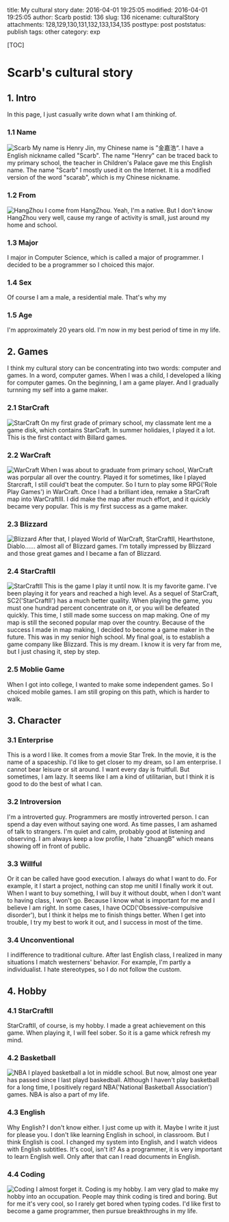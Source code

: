 title: My cultural story
date: 2016-04-01 19:25:05
modified: 2016-04-01 19:25:05
author: Scarb
postid: 136
slug: 136
nicename: culturalStory
attachments: 128,129,130,131,132,133,134,135
posttype: post
poststatus: publish
tags: other
category: exp

[TOC]

# Scarb's cultural story
## 1. Intro
In this page, I just casually write down what I am thinking of.

### 1.1 Name
![Scarb][img1]
My name is Henry Jin, my Chinese name is ”金嘉浩“. I have a English nickname called "Scarb".
The name "Henry" can be traced back to my primary school, the teacher in Children's Palace gave me this English name.
The name "Scarb" I mostly used it on the Internet. 
It is a modified version of the word "scarab", which is my Chinese nickname.

### 1.2 From
![HangZhou][img2]
I come from HangZhou. Yeah, I'm a native. But I don't know HangZhou very well, cause my range of activity is small, just around my home and school.

### 1.3 Major
I major in Computer Science, which is called a major of programmer. I decided to be a programmer so I choiced this major.

### 1.4 Sex
Of course I am a male, a residential male. That's why my 

### 1.5 Age
I'm approximately 20 years old. I'm now in my best period of time in my life.

## 2. Games
I think my cultural story can be concentrating into two words: computer and games. In a word, computer games.
When I was a child, I developed a liking for computer games. 
On the beginning, I am a game player. And I gradually turnning my self into a game maker.

### 2.1 StarCraft
![StarCraft][img3]
On my first grade of primary school, my classmate lent me a game disk, which contains StarCraft.
In summer holidaies, I played it a lot. This is the first contact with Billard games.

### 2.2 WarCraft
![WarCraft][img4]
When I was about to graduate from primary school, WarCraft was porpular all over the country.
Played it for sometimes, like I played Starcraft, I still could't beat the computer.
So I turn to play some RPG('Role Play Games') in WarCraft.
Once I had a brilliant idea, remake a StarCraft map into WarCraftIII. 
I did make the map after much effort, and it quickly became very popular.
This is my first success as a game maker.

### 2.3 Blizzard
![Blizzard][img5]
After that, I played World of WarCraft, StarCraftII, Hearthstone, Diablo...... almost all of Blizzard games.
I'm totally impressed by Blizzard and those great games and I became a fan of Blizzard.

### 2.4 StarCraftII
![StarCraftII][img6]
This is the game I play it until now. It is my favorite game. I've been playing it for years and reached a high level.
As a sequel of StarCraft, SC2('StarCraftII') has a much better quality.
When playing the game, you must one hundrad percent concentrate on it, or you will be defeated quickly.
This time, I still made some success on map making. One of my map is still the seconed popular map over the country.
Because of the success I made in map making, I decided to become a game maker in the future. This was in my senior high school.
My final goal, is to establish a game company like Blizzard. 
This is my dream.
I know it is very far from me, but I just chasing it, step by step.

### 2.5 Moblie Game
When I got into college, I wanted to make some independent games. So I choiced mobile games.
I am still groping on this path, which is harder to walk.

## 3. Character
### 3.1 Enterprise
This is a word I like. It comes from a movie Star Trek. In the movie, it is the name of a spaceship.
I'd like to get closer to my dream, so I am enterprise. I cannot bear leisure or sit around.
I want every day is fruitfull. But sometimes, I am lazy.
It seems like I am a kind of utilitarian, but I think it is good to do the best of what I can.

### 3.2 Introversion
I'm a introverted guy. 
Programmers are mostly introverted person.
I can spend a day even without saying one word.
As time passes, I am ashamed of talk to strangers.
I'm quiet and calm, probably good at listening and observing.
I am always keep a low profile, I hate "zhuangB" which means showing off in front of public.

### 3.3 Willful
Or it can be called have good execution.
I always do what I want to do. For example, it I start a project, nothing can stop me unitil I finally work it out.
When I want to buy something, I will buy it without doubt, when I don't want to having class, I won't go.
Because I know what is important for me and I believe I am right.
In some cases, I have OCD('Obsessive-compulsive disorder'), but I think it helps me to finish things better.
When I get into trouble, I try my best to work it out, and I success in most of the time.

### 3.4 Unconventional
I indifference to traditional culture.
After last English class, I realized in many situations I match westerners' behavior.
For example, I'm partly a individualist.
I hate stereotypes, so I do not follow the custom.


## 4. Hobby
### 4.1 StarCraftII
StarCraftII, of course, is my hobby. I made a great achievement on this game.
When playing it, I will feel sober. So it is a game whick refresh my mind.

### 4.2 Basketball
![NBA][img7]
I played basketball a lot in middle school. But now, almost one year has passed since I last playd baskedball.
Although I haven't play basketball for a long time, I positively regard NBA('National Basketball Association') games.
NBA is also a part of my life.

### 4.3 English
Why English? I don't know either. I just come up with it. Maybe I write it just for please you.
I don't like learning English in school, in classroom.
But I think English is cool.
I changed my system into English, and I watch videos with English subtitles. It's cool, isn't it?
As a programmer, it is very important to learn English well. Only after that can I read documents in English.

### 4.4 Coding
![Coding][img8]
I almost forget it. Coding is my hobby. I am very glad to make my hobby into an occupation.
People may think coding is tired and boring. But for me it's very cool, so I rarely get bored when typing codes.
I'd like first to become a game programmer, then pursue breakthroughs in my life.

[img1]: http://47.106.131.90/blog/uploads/2016/08/scarb.png
[img2]: http://47.106.131.90/blog/uploads/2016/08/hangzhou.jpg
[img3]: http://47.106.131.90/blog/uploads/2016/08/starcraft.jpg
[img4]: http://47.106.131.90/blog/uploads/2016/08/warcraft.jpg
[img5]: http://47.106.131.90/blog/uploads/2016/08/blizzard.jpg
[img6]: http://47.106.131.90/blog/uploads/2016/08/starcraftii.jpg
[img7]: http://47.106.131.90/blog/uploads/2016/08/NBA.jpg
[img8]: http://47.106.131.90/blog/uploads/2016/08/coding.png